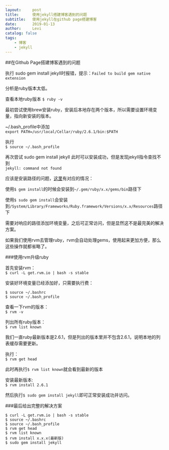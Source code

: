 ```yaml
---
layout:     post
title:      使用jekyll搭建博客遇到的问题
subtitle:   使用jekyll在github page搭建博客
date:       2019-01-13
author:     Levi
catalog: false
tags:
    - 博客
    - jekyll
---
```


##在Github Page搭建博客遇到的问题

执行 sudo gem install jekyll时报错，提示：`Failed to build gem native extension`

分析是ruby版本太低。

查看本地ruby版本
`$ ruby -v`  

最初尝试使用brew安装ruby，安装后本地存在两个版本，所以需要设置环境变量，指向新安装的版本。

~/.bash_profile中添加  
`export PATH=/usr/local/Cellar/ruby/2.6.1/bin:$PATH`

执行   
`$ source ~/.bash_profile`

再次尝试 sudo gem install jekyll 此时可以安装成功，但是发现jekyll指令查找不到  
`jekyll: command not found`

应该是安装路径的问题，[这里](https://stackoverflow.com/questions/8146249/jekyll-command-not-found)有对应的情况：

使用`$ gem install`的时候会安装到`~/.gem/ruby/x.x/gems/bin`路径下

使用`$ sudo gem install`会安装到`/System/Library/Frameworks/Ruby.framework/Versions/x.x/Resources`路径下

需要对响应的路径添加环境变量，之后可正常访问，但是显然这不是最完美的解决方案。

如果我们使用rvm去管理ruby，rvm会自动处理gems，使用起来更加方便，那么这些操作就都省略了。

###使用rvm升级ruby

首先安装rvm：  
`$ curl -L get.rvm.io | bash -s stable`

安装好环境变量已经添加好，只需要执行费：

```
$ source ~/.bashrc
$ source ~/.bash_profile
```

查看一下rvm的版本：  
`$ rvm -v`

列出所有ruby版本：  
`$ rvm list known`

我们一直ruby最新版本是2.6.1，但是列出的版本里并不包含2.6.1，说明本地的列表缓存需要更新。

执行：  
`$ rvm get head`

此时再执行`$ rvm list known`就会看到最新的版本

安装最新版本:  
`$ rvm install 2.6.1`

然后执行`$ sudo gem install jekyll`即可正常安装成功并访问。

###最后给出完整的解决方案
```
$ curl -L get.rvm.io | bash -s stable
$ source ~/.bashrc
$ source ~/.bash_profile
$ rvm get head
$ rvm list known
$ rvm install x.x.x(最新版)
$ sudo gem install jekyll
```
